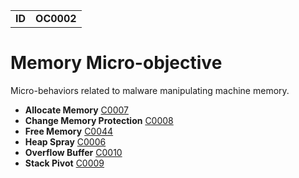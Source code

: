 |||
|---|---|
|**ID**|**OC0002**|


# Memory Micro-objective #
Micro-behaviors related to malware manipulating machine memory.

* **Allocate Memory** [C0007](../memory/allocate-memory.md)
* **Change Memory Protection** [C0008](../memory/change-memory-protection.md)
* **Free Memory** [C0044](../memory/free-memory.md)
* **Heap Spray** [C0006](../memory/heap-spray.md)
* **Overflow Buffer** [C0010](../memory/overflow-buffer.md)
* **Stack Pivot** [C0009](../memory/stack-pivot.md)
